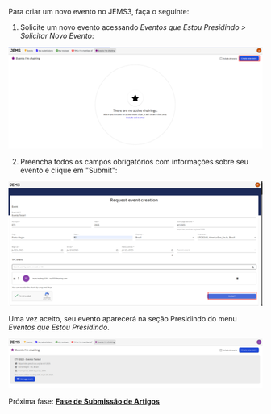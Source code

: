 Para criar um novo evento no JEMS3, faça o seguinte:

1. Solicite um novo evento acessando _Eventos que Estou Presidindo > Solicitar Novo Evento_:

![](images/jems_1.png)

2. Preencha todos os campos obrigatórios com informações sobre seu evento e clique em "Submit":

![](images/jems_2.png)

Uma vez aceito, seu evento aparecerá na seção Presidindo do menu _Eventos que Estou Presidindo_.

![](images/jems_3.png)

Próxima fase: **[Fase de Submissão de Artigos](https://github.com/ComputerNetworks-UFRGS/jems3-wiki/wiki/Paper-Submission)**
